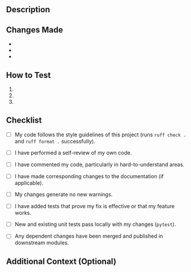 <!-- Thank you for contributing! Please provide a clear description below. -->
<!-- Keep it concise and focus on the key changes. -->

## Description

<!-- What does this PR do? Why is it needed? -->
<!-- Link to relevant issues, if any. Ex: Fixes #123 -->


## Changes Made

<!-- List the main changes made in this PR. -->
-
-
-


## How to Test

<!-- Describe the steps needed to test the changes you've made. -->
<!-- Include commands, specific inputs, or scenarios. -->
1.
2.
3.


## Checklist

<!-- Go through all the following points, and put an `x` in all the boxes that apply. -->
<!-- If you're unsure about any of these, don't hesitate to ask. We're here to help! -->
- [ ] My code follows the style guidelines of this project (runs `ruff check .` and `ruff format .` successfully).
- [ ] I have performed a self-review of my own code.
- [ ] I have commented my code, particularly in hard-to-understand areas.
- [ ] I have made corresponding changes to the documentation (if applicable).
- [ ] My changes generate no new warnings.
- [ ] I have added tests that prove my fix is effective or that my feature works.
- [ ] New and existing unit tests pass locally with my changes (`pytest`).
- [ ] Any dependent changes have been merged and published in downstream modules.


## Additional Context (Optional)

<!-- Add any other context about the pull request here. -->
